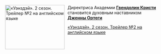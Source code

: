 <!--2025-08-20 11:00:20-->
<div class="yb">
  <div class="rss kino_kino"><a href="https://www.kino-teatr.ru/video/52590/" title="«Уэнздэй». 2 сезон. Трейлер №2 на английском языке"><img src="https://www.kino-teatr.ru/video/0/9/52590/poster.jpg" width="196" height="147" align="left" hspace="5" style="margin: 0px 10px 0px 5px" alt="«Уэнздэй». 2 сезон. Трейлер №2 на английском языке"/></a>Директриса Академии <a href=https://www.kino-teatr.ru/kino/acter/w/hollywood/394862/bio/ target=_blank><strong>Гвендолин Кристи</strong></a> становится духовным наставником <a href=https://www.kino-teatr.ru/kino/acter/w/hollywood/455878/bio/ target=_blank><strong>Дженны Ортеги</strong></a> <p class="titl"><a href="https://www.kino-teatr.ru/video/52590/">«Уэнздэй». 2 сезон. Трейлер №2 на английском языке</a></p></div>
</div>
